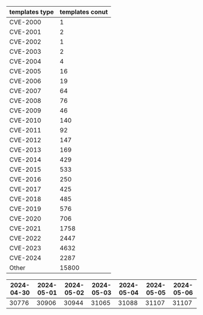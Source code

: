 | templates type | templates conut | 
| --- | --- | 
| CVE-2000 | 1 |
| CVE-2001 | 2 |
| CVE-2002 | 1 |
| CVE-2003 | 2 |
| CVE-2004 | 4 |
| CVE-2005 | 16 |
| CVE-2006 | 19 |
| CVE-2007 | 64 |
| CVE-2008 | 76 |
| CVE-2009 | 46 |
| CVE-2010 | 140 |
| CVE-2011 | 92 |
| CVE-2012 | 147 |
| CVE-2013 | 169 |
| CVE-2014 | 429 |
| CVE-2015 | 533 |
| CVE-2016 | 250 |
| CVE-2017 | 425 |
| CVE-2018 | 485 |
| CVE-2019 | 576 |
| CVE-2020 | 706 |
| CVE-2021 | 1758 |
| CVE-2022 | 2447 |
| CVE-2023 | 4632 |
| CVE-2024 | 2287 |
| Other | 15800 |


|2024-04-30 | 2024-05-01 | 2024-05-02 | 2024-05-03 | 2024-05-04 | 2024-05-05 | 2024-05-06|
|--- | ------ | ------ | ------ | ------ | ------ | ---|
|30776 | 30906 | 30944 | 31065 | 31088 | 31107 | 31107|
